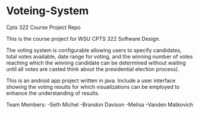 # Voteing-System
Cpts 322 Course Project Repo

This is the course project for WSU CPTS 322 Software Design. 

The voting system is configurable allowing users to specify candidates, total votes available, date range for voting, and the winning number of votes reaching which the winning candidate can be determined without waiting until all votes are casted think about the presidential election process).

This is an android app project written in java. Include a user interface showing the voting results for which visualizations can be employed to enhance the understanding of results.


Team Members:
-Seth Michel
-Brandon Davison
-Melisa
-Vanden Matkovich
